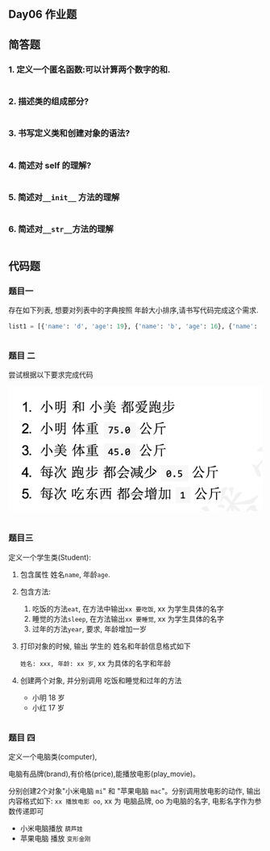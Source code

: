 ## Day06 作业题

## 简答题

### 1. 定义一个匿名函数:可以计算两个数字的和.

```python

```

### 2. 描述类的组成部分?

```python 

```

### 3. 书写定义类和创建对象的语法?

```python

```

### 4. 简述对 self 的理解?

```python 

```

### 5. 简述对`__init__` 方法的理解

```python

```

### 6. 简述对`__str__`方法的理解

```python

```



## 代码题

### 题目一

存在如下列表, 想要对列表中的字典按照 年龄大小排序,请书写代码完成这个需求.

```python
list1 = [{'name': 'd', 'age': 19}, {'name': 'b', 'age': 16}, {'name': 'a', 'age': 16}, {'name': 'c', 'age': 20}]
```



```python


```



### 题目 二

尝试根据以下要求完成代码

![F79EB8C9-4504-4511-8B04-42DAB5916169](day06作业.assets/F79EB8C9-4504-4511-8B04-42DAB5916169.png)

```python

```

### 题目三

定义一个学生类(Student): 

1. 包含属性 姓名`name`, 年龄`age`.

2. 包含方法: 

   1. 吃饭的方法`eat`, 在方法中输出`xx 要吃饭`, xx 为学生具体的名字
   2. 睡觉的方法`sleep`, 在方法输出`xx 要睡觉`, xx 为学生具体的名字
   3. 过年的方法`year`,  要求, 年龄增加一岁

3. 打印对象的时候, 输出 学生的 姓名和年龄信息格式如下

   `姓名: xxx, 年龄: xx 岁`, xx 为具体的名字和年龄

4. 创建两个对象, 并分别调用 吃饭和睡觉和过年的方法

   - 小明 18 岁
   - 小红  17 岁

```python
```



### 题目 四

定义一个电脑类(computer),

电脑有品牌(brand),有价格(price),能播放电影(play_movie)。

分别创建2个对象"小米电脑 `mi`" 和 "苹果电脑 `mac`"。分别调用放电影的动作, 输出内容格式如下: `xx 播放电影 oo`, xx 为 电脑品牌, oo 为电脑的名字, 电影名字作为参数传递即可

- 小米电脑播放 `葫芦娃`
- 苹果电脑 播放 `变形金刚`

```python

```



